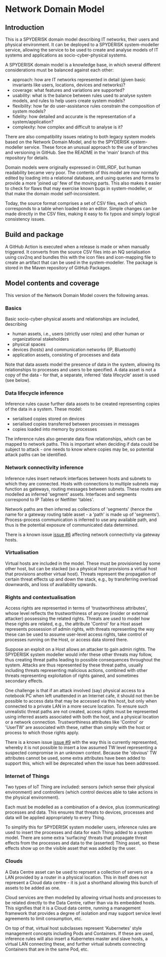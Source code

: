 # Network Domain Model

## Introduction

This is a SPYDERISK domain model describing IT networks, their users and physical environment. It can be deployed to a SPYDERISK system-modeller service, allowing the service to be used to create and analyse models of IT systems and applications as socio-cyber-physical systems.

A SPYDERISK domain model is a knowledge base, in which several different considerations must be balanced against each other:

- approach: how are IT networks represented in detail (given basic invariants like users, locations, devices and networks)?
- coverage: what features and variations are supported?
- usability: what is the balance between rules used to analyse system models, and rules to help users create system models?
- flexibility: how far do user-assistance rules constrain the composition of system models?
- fidelity: how detailed and accurate is the representation of a system/application?
- complexity: how complex and difficult to analyse is it?

There are also compatibility issues relating to both legacy system models based on the Network Domain Model, and to the SPYDERISK system-modeller service. These force an unusual approach to the use of branches and versioning in GitHub. See the README in the 'main' branch of this repository for details.

Domain models were originally expressed in OWL/RDF, but human readability became very poor. The contents of this model are now normally edited by loading into a relational database, and using queries and forms to provide a more 'joined up' few of the moving parts. This also makes it easier to check for flaws that may exercise known bugs in system-modeller, or that make the domain model self-inconsistent.

Today, the source format comprises a set of CSV files, each of which corresponds to a table when loaded into an editor. Simple changes can be made directly in the CSV files, making it easy to fix typos and simply logical consistency issues.

## Build and package

A GitHub Action is executed when a release is made or when manually triggered. It converts from the source CSV files into an NQ serialisation using csv2nq and bundles this with the icon files and icon-mapping file to create an artifact that can be used in the system-modeller. The package is stored in the Maven repository of GitHub Packages.

## Model contents and coverage

This version of the Network Domain Model covers the following areas.

### Basics

Basic socio-cyber-physical assets and relationships are included, describing

- human assets, i.e., users (strictly user roles) and other human or organizational stakeholders
- physical spaces
- devices (hosts) and communication networks (IP, Bluetooth)
- application assets, consisting of processes and data

Note that data assets model the presence of data in the system, allowing its relationships to processes and users to be specified. A data asset is not a copy of the data - for that, a separate, inferred 'data lifecycle' asset is used (see below).

### Data lifecycle inference

Inference rules cause further data assets to be created representing copies of the data in a system. These model:

- serialised copies stored on devices
- serialised copies transferred between processes in messages
- copies loaded into memory by processes

The inference rules also generate data flow relationships, which can be mapped to network paths. This is important when deciding if data could be subject to attack - one needs to know where copies may be, so potential attack paths can be identified.

### Network connectivity inference

Inference rules insert network interfaces between hosts and subnets to which they are connected. Hosts with connections to multiple subnets may function as gateways, routing messages between subnets. These routes are modelled as inferred 'segment' assets. Interfaces and segments correspond to IP Tables or Netfilter 'tables'.

Network paths are then inferred as collections of 'segments' (hence the name for a gateway routing table asset - a 'path' is made up of 'segments'). Process-process communication is  inferred to use any available path, and thus is the potential exposure of communicated data determined.

There is a known issue [issue #6](https://github.com/SPYDERISK/domain-network/issues/6) affecting network connectivity via gateway hosts.

### Virtualisation

Virtual hosts are included in the model. These must be provisioned by some other host, but can be stacked (so a physical host provisions a virtual host that provisions another virtual host). Threats represent the propagation of certain threat effects up and down the stack, e.g., by transferring overload downwards, and loss of availability upwards.

### Rights and contextualisation

Access rights are represented in terms of 'trustworthiness attributes', whose level reflects the trustworthiness of anyone (insider or external attacker) possessing the related rights. Threats are used to model how these rights are related, e.g., the attribute 'Control' for a Host asset represents possession of admin rights, with threats representing the way these can be used to assume user-level access rights, take control of processes running on the Host, or access data stored there.

Suppose an exploit on a Host allows an attacker to gain admin rights. The SPYDERISK system modeller would infer these other threats may follow, thus creating threat paths leading to possible consequences throughout the system. Attacks are thus represented by these threat paths, usually including threats representing malicious actions, combined with other threats representing exploitation of rights gained, and sometimes secondary effects.

One challenge is that if an attack involved (say) physical access to a notebook PC when left unattended in an Internet cafe, it should not then be possible to access data that may be accessed via this host, but only when connected to a private LAN in a more secure location. To ensure such unrealistic threat paths are not created, access rights must be represented using inferred assets associated with both the host, and a physical location or a network connection. Trustworthiness attributes like 'Control' or 'UserTW' are associated with these, rather than simply with the host or process to which those rights apply.

There is a known issue [issue #9](https://github.com/SPYDERISK/domain-network/issues/9) with the way this is currently represented, whereby it is not possible to insert a low assumed TW level representing a suspected compromise in an unknown context. Because the 'obvious' TW attributes cannot be used, some extra attributes have been added to support this, which will be deprecated when the issue has been addressed.

### Internet of Things

Two types of IoT Thing are included: sensors (which sense their physical environment) and controllers (which control devices able to take actions in the physical environment).

Each must be modelled as a combination of a device, plus (communicating) processes and data. This ensures that threats to devices, processes and data will be applied appropriately to every Thing.

To simplify this for SPYDERISK system modeller users, inference rules are used to insert the processes and data for each Thing added to a system model. There are some extra 'surfacing' threats that propagate threat effects from the processes and data to the (asserted) Thing asset, so these effects show up on the visible asset that was added by the user.

### Clouds

A Data Centre asset can be used to reprsent a collection of servers on a LAN provided by a router in a physical location. This in itself does not represent a Cloud data centre - it is just a shorthand allowing this bunch of assets to be added as one.

Cloud services are then modelled by allowing virtual hosts and processes to be related directly to the Data Centre, rather than via its embedded hosts. This signifies that it is a Cloud data centre, running a management framework that provides a degree of isolation and may support service level agreements to limit consumption, etc.

On top of that, virtual host subclasses represent 'Kubernetes' style management concepts including Pods and Containers. If these are used, inference rules will also insert a Kubernetes master and slave hosts, a virtual LAN connecting these, and further virtual subnets connecting Containers that are in the same Pod, etc.

